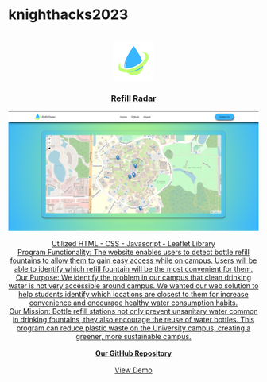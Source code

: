 # knighthacks2023
<a name = "Read Me-top"></a>

<br />
<div align="center">
    <a href="https://whitlockadam.github.io/knighthacks2023/index.html">
        <img src="images/Untitled_design__1_-removebg-preview.png" alt="Logo" width="80" height="80">
<h3 align="center">Refill Radar</h3>
    <img src="images/demo image.png" alt="Website Example">
<p align="center">
    
Utilized HTML - CSS - Javascript - Leaflet Library <br/>
Program Functionality:
The website enables users to detect bottle refill fountains to allow them to gain easy access while on campus. Users will be able to identify which refill fountain will be the most convenient for them. <br/>
Our Purpose: 
We identify the problem in our campus that clean drinking water is not very accessible around campus. We wanted our web solution to help students identify which locations are closest to them for increase convenience and encourage healthy water consumption habits. <br/>
Our Mission: 
Bottle refill stations not only prevent unsanitary water common in drinking fountains, they also encourage the reuse of water bottles. This program can reduce plastic waste on the University campus, creating a greener, more sustainable campus. <br/>
    <br />
    <a href="https://github.com/WhitlockAdam/knighthacks2023"><strong>Our GitHub Repository</strong></a>
    <br />
    <br />
    <a href="https://whitlockadam.github.io/knighthacks2023/">View Demo</a>
    </p>
    </div>
